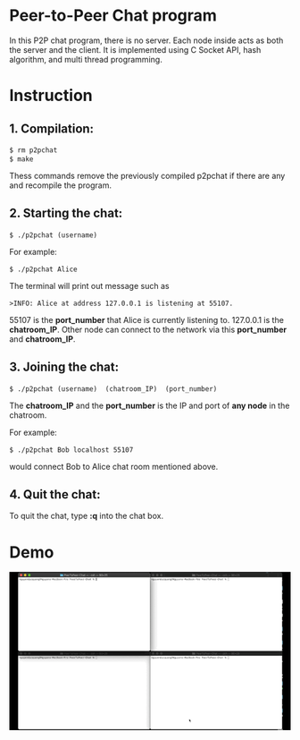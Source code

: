 # Peer-to-Peer Chat program
In this P2P chat program, there is no server. Each node inside acts as both the server and the client. It is implemented 
using C Socket API, hash algorithm, and multi thread programming. 

# Instruction
## 1. Compilation:
```
$ rm p2pchat
$ make
```
Thess commands remove the previously compiled p2pchat if there are any and recompile the program.

## 2. Starting the chat:
```
$ ./p2pchat (username)
```

For example:
```
$ ./p2pchat Alice
```
The terminal will print out message such as 
```
>INFO: Alice at address 127.0.0.1 is listening at 55107. 
```

55107 is the **port_number** that Alice is currently listening to. 127.0.0.1 is the **chatroom_IP**. Other node can connect 
to the network via this **port_number** and **chatroom_IP**.

## 3. Joining the chat:
```
$ ./p2pchat (username)  (chatroom_IP)  (port_number)
```

The **chatroom_IP** and the **port_number** is the IP and port of **any node** in the chatroom. 

For example: 
```
$ ./p2pchat Bob localhost 55107 
```

would connect Bob to Alice chat room mentioned above.

## 4. Quit the chat:
To quit the chat, type **:q** into the chat box.

# Demo
![Peer to peer chat demo](Quang-P2PChat-Demo.GIF)


